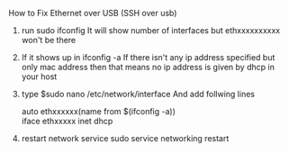 How to Fix Ethernet over USB (SSH over usb)

1) run sudo ifconfig
 	It will show number of interfaces but ethxxxxxxxxxx won't be there 
2) If it shows up in ifconfig -a
	If there isn't any ip address specified but only mac address then that means no ip address is given by dhcp in your host
3) type $sudo nano /etc/network/interface
	And add follwing lines
	
	auto ethxxxxxx(name from $(ifconfig -a))	
	iface ethxxxxx inet dhcp 

4) restart network service
	sudo service networking restart


